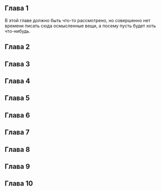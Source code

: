 ## Глава 1
В этой главе должно быть что-то рассмотрено, но совершенно нет времени писать сюда осмысленные вещи, а посему пусть будет хоть что-нибудь.
## Глава 2
## Глава 3
## Глава 4
## Глава 5
## Глава 6
## Глава 7
## Глава 8
## Глава 9
## Глава 10
